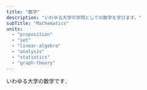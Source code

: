 ```yaml
---
title: "数学"
description: "いわゆる大学の学問としての数学を学びます。"
subTitle: "Mathematics"
units:
  - "proposition"
  - "set"
  - "linear-algebra"
  - "analysis"
  - "statistics"
  - "graph-theory"
---
```


いわゆる大学の数学です．
